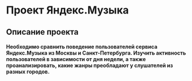 # Проект Яндекс.Музыка
## Описание проекта
#### Необходимо сравнить поведение пользователей сервиса Яндекс.Музыка из Москвы и Санкт-Петербурга. Изучить активность пользователей в зависимости от дня недели, а также проанализировать, какие жанры преобладают у слушателей из разных городов.

